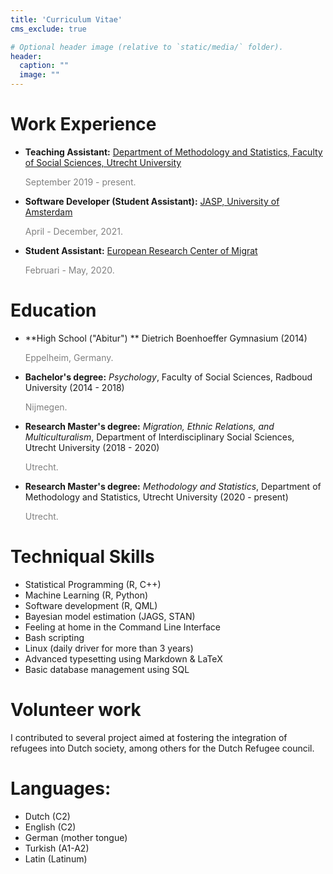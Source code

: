```yaml
---
title: 'Curriculum Vitae'
cms_exclude: true

# Optional header image (relative to `static/media/` folder).
header:
  caption: ""
  image: ""
---
```



# Work Experience 

 - **Teaching Assistant:** [Department of Methodology and Statistics, Faculty of Social Sciences, Utrecht University](https://www.uu.nl/en/organisation/methodology-and-statistics) 
 
    <span style="color: grey;">September 2019 - present.</span>
    
 - **Software Developer (Student Assistant):** [JASP, University of Amsterdam](https://jasp-stats.org/)

     <span style="color: grey;"> April - December, 2021.</span>
     
 - **Student Assistant:** [European Research Center of Migrat](https://www.ercomer.eu/)

   <span style="color: grey;"> Februari - May, 2020.</span>
   

# Education

 - **High School ("Abitur") ** Dietrich Boenhoeffer Gymnasium (2014)
 
     <span style="color: grey;">Eppelheim, Germany.</span>
     
 - **Bachelor's degree:** *Psychology*, Faculty of Social Sciences, Radboud University (2014 - 2018)
 
     <span style="color: grey;">Nijmegen.</span>
     
 - **Research Master's degree:** *Migration, Ethnic Relations, and Multiculturalism*, Department of Interdisciplinary Social Sciences, Utrecht University (2018 - 2020)
 
     <span style="color: grey;">Utrecht.</span>
    
     
 - **Research Master's degree:** *Methodology and Statistics*, Department of Methodology and Statistics, Utrecht University (2020 - present)
 
     <span style="color: grey;">Utrecht.</span>
    

# Techniqual Skills
 
 - Statistical Programming (R, C++)
 - Machine Learning (R, Python)
 - Software development (R, QML)
 - Bayesian model estimation (JAGS, STAN)
 - Feeling at home in the Command Line Interface
 - Bash scripting
 - Linux (daily driver for more than 3 years)
 - Advanced typesetting using Markdown & LaTeX
 - Basic database management using SQL
 

# Volunteer work

I contributed to several project aimed at fostering the integration of refugees into Dutch society, among others for the Dutch Refugee council. 

# Languages:

 - Dutch (C2)
 - English (C2)
 - German (mother tongue)
 - Turkish (A1-A2)
 - Latin (Latinum)
 

